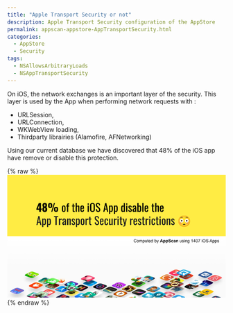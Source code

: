 ```yaml
---
title: "Apple Transport Security or not"
description: Apple Transport Security configuration of the AppStore
permalink: appscan-appstore-AppTransportSecurity.html
categories:
  - AppStore
  - Security
tags:
  - NSAllowsArbitraryLoads
  - NSAppTransportSecurity
---
```


On iOS, the network exchanges is an important layer of the security. 
This layer is used by the App when performing network requests with :
- URLSession, 
- URLConnection, 
- WKWebView loading, 
- Thirdparty librairies (Alamofire, AFNetworking)

Using our current database we have discovered that 48% of the iOS app have remove or disable this protection.

{% raw %}<img src="/assets/images/ATT-48pourcent.png" alt="" class="full">{% endraw %}
